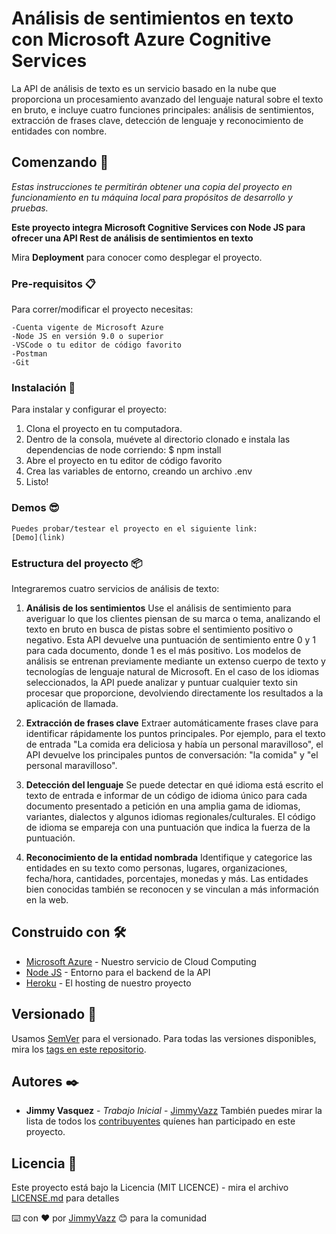 
# Análisis de sentimientos en texto con Microsoft Azure Cognitive Services  
La API de análisis de texto es un servicio basado en la nube que proporciona un procesamiento avanzado del lenguaje natural sobre el texto en bruto, e incluye cuatro funciones principales: análisis de sentimientos, extracción de frases clave, detección de lenguaje y reconocimiento de entidades con nombre.

## Comenzando 🚀

_Estas instrucciones te permitirán obtener una copia del proyecto en funcionamiento en tu máquina local para propósitos de desarrollo y pruebas._

**Este proyecto integra Microsoft Cognitive Services con Node JS para ofrecer una API Rest de análisis de sentimientos en texto**

Mira **Deployment** para conocer como desplegar el proyecto.


### Pre-requisitos 📋

Para correr/modificar el proyecto necesitas:

```
-Cuenta vigente de Microsoft Azure 
-Node JS en versión 9.0 o superior
-VSCode o tu editor de código favorito
-Postman 
-Git 
```

### Instalación 🔧

Para instalar y configurar el proyecto:

1. Clona el proyecto en tu computadora.
2. Dentro de la consola, muévete al directorio clonado e instala las dependencias de node corriendo: $ npm install
3. Abre el proyecto en tu editor de código favorito
4. Crea las variables de entorno, creando un archivo  .env
4. Listo! 

### Demos 😎
```
Puedes probar/testear el proyecto en el siguiente link:
[Demo](link)
```

### Estructura del proyecto 📦
Integraremos cuatro servicios de análisis de texto:  
1. **Análisis de los sentimientos**
Use el análisis de sentimiento para averiguar lo que los clientes piensan de su marca o tema, analizando el texto en bruto en busca de pistas sobre el sentimiento positivo o negativo. Esta API devuelve una puntuación de sentimiento entre 0 y 1 para cada documento, donde 1 es el más positivo.
Los modelos de análisis se entrenan previamente mediante un extenso cuerpo de texto y tecnologías de lenguaje natural de Microsoft. En el caso de los idiomas seleccionados, la API puede analizar y puntuar cualquier texto sin procesar que proporcione, devolviendo directamente los resultados a la aplicación de llamada.

2. **Extracción de frases clave**
Extraer automáticamente frases clave para identificar rápidamente los puntos principales. Por ejemplo, para el texto de entrada "La comida era deliciosa y había un personal maravilloso", el API devuelve los principales puntos de conversación: "la comida" y "el personal maravilloso".

3. **Detección del lenguaje**
Se puede detectar en qué idioma está escrito el texto de entrada e informar de un código de idioma único para cada documento presentado a petición en una amplia gama de idiomas, variantes, dialectos y algunos idiomas regionales/culturales. El código de idioma se empareja con una puntuación que indica la fuerza de la puntuación.

4. **Reconocimiento de la entidad nombrada**
Identifique y categorice las entidades en su texto como personas, lugares, organizaciones, fecha/hora, cantidades, porcentajes, monedas y más. Las entidades bien conocidas también se reconocen y se vinculan a más información en la web.

## Construido con 🛠️

* [Microsoft Azure](https://docs.microsoft.com/en-us/azure/cognitive-services/text-analytics/overview) - Nuestro servicio de Cloud Computing
* [Node JS](https://nodejs.org/es/) - Entorno para el backend de la API
* [Heroku](https://ww) - El hosting de nuestro proyecto


## Versionado 📌

Usamos [SemVer](http://semver.org/) para el versionado. Para todas las versiones disponibles, mira los [tags en este repositorio](https://github.com/tu/proyecto/tags).

## Autores ✒️

* **Jimmy Vasquez** - *Trabajo Inicial* - [JimmyVazz](https://github.com/JimmyVazz/)
También puedes mirar la lista de todos los [contribuyentes](https://github.com/your/project/contributors) quíenes han participado en este proyecto. 

## Licencia 📄

Este proyecto está bajo la Licencia (MIT LICENCE) - mira el archivo [LICENSE.md](LICENSE.md) para detalles


⌨️ con ❤️ por [JimmyVazz](https://github.com/JimmyVazz/) 😊 para la comunidad
